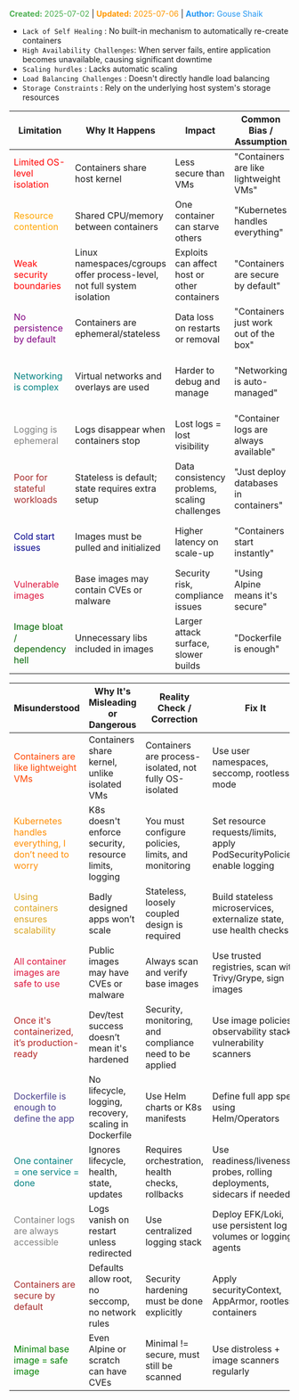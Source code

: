 <span style="color:#4caf50;"><b>Created:</b> 2025-07-02</span> | <span style="color:#ff9800;"><b>Updated:</b> 2025-07-06</span> | <span style="color:#2196f3;"><b>Author:</b> Gouse Shaik</span>

- `Lack of Self Healing` : No built-in mechanism to automatically re-create containers
- `High Availability Challenges`:  When server fails, entire application becomes unavailable, causing significant downtime
- `Scaling hurdles` :  Lacks automatic scaling
- `Load Balancing Challenges` : Doesn't directly handle load balancing
- `Storage Constraints` : Rely on the underlying host system's storage resources

| **Limitation**                                                     | **Why It Happens**                                                      | **Impact**                                    | **Common Bias / Assumption**          | **Solution / Best Practice**                                                         |
| ------------------------------------------------------------------ | ----------------------------------------------------------------------- | --------------------------------------------- | ------------------------------------- | ------------------------------------------------------------------------------------ |
| <span style="color:red">Limited OS-level isolation</span>          | Containers share host kernel                                            | Less secure than VMs                          | "Containers are like lightweight VMs" | Use rootless containers, user namespaces, SELinux/AppArmor                           |
| <span style="color:orange">Resource contention</span>              | Shared CPU/memory between containers                                    | One container can starve others               | "Kubernetes handles everything"       | Set CPU/memory limits/requests in pod specs                                          |
| <span style="color:red">Weak security boundaries</span>            | Linux namespaces/cgroups offer process-level, not full system isolation | Exploits can affect host or other containers  | "Containers are secure by default"    | Enable seccomp, AppArmor, non-root users, and readonly filesystems                   |
| <span style="color:purple">No persistence by default</span>        | Containers are ephemeral/stateless                                      | Data loss on restarts or removal              | "Containers just work out of the box" | Mount persistent volumes using PVCs or bind mounts                                   |
| <span style="color:teal">Networking is complex</span>              | Virtual networks and overlays are used                                  | Harder to debug and manage                    | "Networking is auto-managed"          | Use well-documented CNI plugins; visualize with tools like `weave`, `cilium`, `lens` |
| <span style="color:gray">Logging is ephemeral</span>               | Logs disappear when containers stop                                     | Lost logs = lost visibility                   | "Container logs are always available" | Use centralized logging (EFK, Loki, Fluentbit)                                       |
| <span style="color:brown">Poor for stateful workloads</span>       | Stateless is default; state requires extra setup                        | Data consistency problems, scaling challenges | "Just deploy databases in containers" | Use StatefulSets and persistent volumes; or external DBaaS                           |
| <span style="color:darkblue">Cold start issues</span>              | Images must be pulled and initialized                                   | Higher latency on scale-up                    | "Containers start instantly"          | Pre-pull images, reduce size, keep base image in memory                              |
| <span style="color:crimson">Vulnerable images</span>               | Base images may contain CVEs or malware                                 | Security risk, compliance issues              | "Using Alpine means it's secure"      | Scan with Trivy, Grype; use trusted sources                                          |
| <span style="color:darkgreen">Image bloat / dependency hell</span> | Unnecessary libs included in images                                     | Larger attack surface, slower builds          | "Dockerfile is enough"                | Use multi-stage builds; prefer `distroless`, minimal images                          |

| **Misunderstood**                                                                          | **Why It's Misleading or Dangerous**                   | **Reality Check / Correction**                          | **Fix It**                                                              |
| ------------------------------------------------------------------------------------------ | ------------------------------------------------------ | ------------------------------------------------------- | ----------------------------------------------------------------------- |
| <span style="color:orangered">Containers are like lightweight VMs</span>                   | Containers share kernel, unlike isolated VMs           | Containers are process-isolated, not fully OS-isolated  | Use user namespaces, seccomp, rootless mode                             |
| <span style="color:darkorange">Kubernetes handles everything, I don’t need to worry</span> | K8s doesn't enforce security, resource limits, logging | You must configure policies, limits, and monitoring     | Set resource requests/limits, apply PodSecurityPolicies, enable logging |
| <span style="color:goldenrod">Using containers ensures scalability</span>                  | Badly designed apps won’t scale                        | Stateless, loosely coupled design is required           | Build stateless microservices, externalize state, use health checks     |
| <span style="color:crimson">All container images are safe to use</span>                    | Public images may have CVEs or malware                 | Always scan and verify base images                      | Use trusted registries, scan with Trivy/Grype, sign images              |
| <span style="color:firebrick">Once it's containerized, it’s production-ready</span>        | Dev/test success doesn’t mean it's hardened            | Security, monitoring, and compliance need to be applied | Use image policies, observability stack, vulnerability scanners         |
| <span style="color:darkslateblue">Dockerfile is enough to define the app</span>            | No lifecycle, logging, recovery, scaling in Dockerfile | Use Helm charts or K8s manifests                        | Define full app spec using Helm/Operators                               |
| <span style="color:teal">One container = one service = done</span>                         | Ignores lifecycle, health, state, updates              | Requires orchestration, health checks, rollbacks        | Use readiness/liveness probes, rolling deployments, sidecars if needed  |
| <span style="color:gray">Container logs are always accessible</span>                       | Logs vanish on restart unless redirected               | Use centralized logging stack                           | Deploy EFK/Loki, use persistent log volumes or logging agents           |
| <span style="color:brown">Containers are secure by default</span>                          | Defaults allow root, no seccomp, no network rules      | Security hardening must be done explicitly              | Apply securityContext, AppArmor, rootless containers                    |
| <span style="color:green">Minimal base image = safe image</span>                           | Even Alpine or scratch can have CVEs                   | Minimal != secure, must still be scanned                | Use distroless + image scanners regularly                               |
